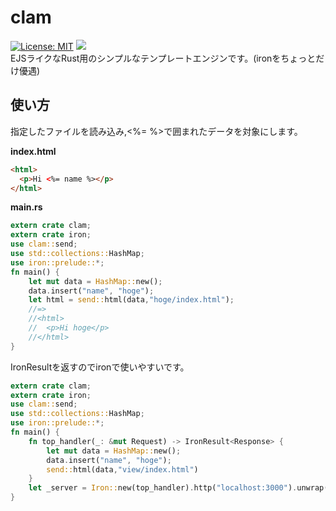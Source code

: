 clam
===============
[![License: MIT](https://img.shields.io/badge/License-MIT-yellow.svg)](https://opensource.org/licenses/MIT)
[![](http://meritbadge.herokuapp.com/clam)](https://crates.io/crates/clam)  
EJSライクなRust用のシンプルなテンプレートエンジンです。(ironをちょっとだけ優遇)

## 使い方

指定したファイルを読み込み,<%= %>で囲まれたデータを対象にします。    

**index.html**
```html
<html>
  <p>Hi <%= name %></p>
</html>
```

**main.rs**
```rust
extern crate clam;
extern crate iron;
use clam::send;
use std::collections::HashMap;
use iron::prelude::*;
fn main() {
    let mut data = HashMap::new();
    data.insert("name", "hoge");
    let html = send::html(data,"hoge/index.html");
    //=>
    //<html>
    //  <p>Hi hoge</p>
    //</html>
}
```

IronResult<Response>を返すのでironで使いやすいです。 
```rust
extern crate clam;
extern crate iron;
use clam::send;
use std::collections::HashMap;
use iron::prelude::*;
fn main() {
    fn top_handler(_: &mut Request) -> IronResult<Response> {
        let mut data = HashMap::new();
        data.insert("name", "hoge");
        send::html(data,"view/index.html")
    }
    let _server = Iron::new(top_handler).http("localhost:3000").unwrap();
}
```
